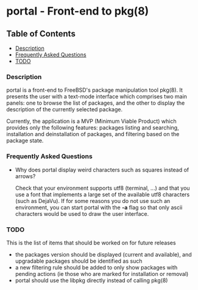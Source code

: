 portal - Front-end to pkg(8)
============================


Table of Contents
-----------------

* [Description](#Description)
* [Frequently Asked Questions](#FAQ)
* [TODO](#TODO)


<a name="Description"></a>
### Description

portal is a front-end to FreeBSD's package manipulation tool pkg(8).
It presents the user with a text-mode interface which comprises two
main panels: one to browse the list of packages, and the other to
display the description of the currently selected package.

Currently, the application is a MVP (Minimum Viable Product)
which provides only the following features: packages listing
and searching, installation and deinstallation of packages,
and filtering based on the package state.


<a name="FAQ"></a>
### Frequently Asked Questions

* Why does portal display weird characters such as squares instead of arrows?

  Check that your environment supports utf8 (terminal, ...) and that you use
  a font that implements a large set of the available utf8 characters (such
  as DejaVu). If for some reasons you do not use such an environment, you can
  start portal with the __-a__ flag so that only ascii characters would be
  used to draw the user interface.


<a name="TODO"></a>
### TODO

This is the list of items that should be worked on for future releases

* the packages version should be displayed (current and available), and
  upgradable packages should be identified as such
* a new filtering rule should be added to only show packages with
  pending actions (ie those who are marked for installation or
  removal)
* portal should use the libpkg directly instead of calling pkg(8)
